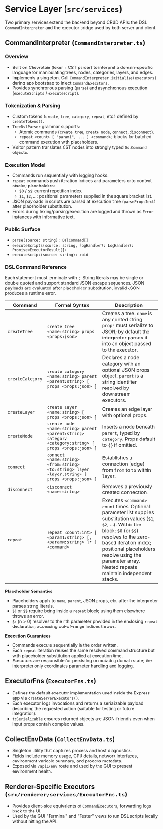 # Service Layer (`src/services`)

Two primary services extend the backend beyond CRUD APIs: the DSL `CommandInterpreter` and the executor bridge used by both server and client.

## CommandInterpreter (`CommandInterpreter.ts`)

### Overview
- Built on Chevrotain (lexer + CST parser) to interpret a domain-specific language for manipulating trees, nodes, categories, layers, and edges.
- Implements a singleton. Call `CommandInterpreter.initialize(executors)` during app bootstrap to inject `CommandExecutors`.
- Provides synchronous parsing (`parse`) and asynchronous execution (`executeScripts` / `executeScript`).

### Tokenization & Parsing
- Custom tokens (`create`, `tree`, `category`, `repeat`, etc.) defined by `createTokens()`.
- `TreeDslParser` grammar supports:
  - Atomic commands (`create tree`, `create node`, `connect`, `disconnect`).
  - `repeat <count> [ "param1", ... ] <command>;` blocks for batched command execution with placeholders.
- Visitor pattern translates CST nodes into strongly typed `DslCommand` objects.

### Execution Model
- Commands run sequentially with logging hooks.
- `repeat` commands push iteration indices and parameters onto context stacks; placeholders:
  - `$0` / `$$`: current repetition index.
  - `$1`, `$2`, ...: positional parameters supplied in the square bracket list.
- JSON payloads in scripts are parsed at execution time (`parsePropsText`) after placeholder substitution.
- Errors during lexing/parsing/execution are logged and thrown as `Error` instances with informative text.

### Public Surface
- `parse(source: string): DslCommand[]`
- `executeScripts(source: string, logHandler?: LogHandler): Promise<ExecutorResult[]>`
- `executeScript(source: string): void`

### DSL Command Reference

Each statement must terminate with `;`. String literals may be single or double quoted and support standard JSON escape sequences. JSON payloads are evaluated after placeholder substitution; invalid JSON produces a runtime error.

| Command | Formal Syntax | Description |
| ------- | ------------- | ----------- |
| `createTree` | `create tree <name:string> props <props:json>` | Creates a tree. `name` is any quoted string. `props` must serialize to JSON; by default the interpreter parses it into an object passed to the executor. |
| `createCategory` | `create category <name:string> parent <parent:string> [ props <props:json> ]` | Declares a node category with an optional JSON props object. `parent` is a string identifier resolved by downstream executors. |
| `createLayer` | `create layer <name:string> [ props <props:json> ]` | Creates an edge layer with optional props. |
| `createNode` | `create node <name:string> parent <parent:string> category <category:string> [ props <props:json> ]` | Inserts a node beneath `parent`, typed by `category`. Props default to `{}` if omitted. |
| `connect` | `connect <name:string> <from:string> <to:string> layer <layer:string> [ props <props:json> ]` | Establishes a connection (edge) from `from` to `to` within `layer`. |
| `disconnect` | `disconnect <name:string>` | Removes a previously created connection. |
| `repeat` | `repeat <count:int> [ <param1:string> [, <paramN:string> ]* ] <command>` | Executes `<command>` `count` times. Optional parameter list supplies substitution values (`$1`, `$2`, ...). Within the block: `$0` (or `$$`) resolves to the zero-based iteration index; positional placeholders resolve using the parameter array. Nested repeats maintain independent stacks. |

**Placeholder Semantics**
- Placeholders apply to `name`, `parent`, JSON props, etc. after the interpreter parses string literals.
- `$0` or `$$` require being inside a `repeat` block; using them elsewhere throws an error.
- `$n` (n > 0) resolves to the nth parameter provided in the enclosing `repeat` declaration; accessing out-of-range indices throws.

**Execution Guarantees**
- Commands execute sequentially in the order written.
- Each `repeat` iteration reuses the same resolved command structure but with placeholder substitution applied at execution time.
- Executors are responsible for persisting or mutating domain state; the interpreter only coordinates parameter handling and logging.

## ExecutorFns (`ExecutorFns.ts`)
- Defines the default executor implementation used inside the Express app via `createServerExecutors()`.
- Each executor logs invocations and returns a serializable payload describing the requested action (suitable for testing or future integration).
- `toSerializable` ensures returned objects are JSON-friendly even when input props contain complex values.

## CollectEnvData (`CollectEnvData.ts`)
- Singleton utility that captures process and host diagnostics.
- Fields include memory usage, CPU details, network interfaces, environment variable summary, and process metadata.
- Exposed via `/api1/env` route and used by the GUI to present environment health.

## Renderer-Specific Executors (`src/renderer/services/ExecutorFns.ts`)
- Provides client-side equivalents of `CommandExecutors`, forwarding logs back to the UI.
- Used by the GUI "Terminal" and "Tester" views to run DSL scripts locally without hitting the API.
